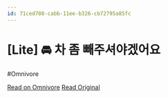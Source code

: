 ```yaml
---
id: 71ced708-cabb-11ee-b326-cb72795a85fc
---
```


# [Lite] 🚘 차 좀 빼주셔야겠어요
#Omnivore

[Read on Omnivore](https://omnivore.app/me/lite-18da47d4b1f)
[Read Original](https://omnivore.app/no_url?q=bbf6556a-17c7-4e9c-8f66-5cb49b9b0b38)

